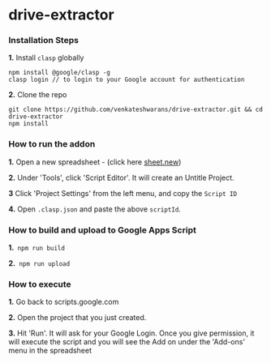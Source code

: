 # drive-extractor

### Installation Steps
**1.** Install `clasp` globally 
```
npm install @google/clasp -g
clasp login // to login to your Google account for authentication
```

**2.** Clone the repo 
```
git clone https://github.com/venkateshwarans/drive-extractor.git && cd drive-extractor
npm install
```

### How to run the addon
**1.** Open a new spreadsheet - (click here [sheet.new](https://sheet.new/))

**2.** Under 'Tools', click 'Script Editor'. It will create an Untitle Project. 

**3** Click 'Project Settings' from the left menu, and copy the `Script ID`

**4.** Open `.clasp.json` and paste the above `scriptId`. 


### How to build and upload to Google Apps Script
**1.**```
npm run build```


**2.**```
npm run upload```

### How to execute 
**1.** Go back to scripts.google.com

**2.** Open the project that you just created.

**3.** Hit 'Run'. It will ask for your Google Login. Once you give permission, it will execute the script and you will see the Add on under the 'Add-ons' menu in the spreadsheet
